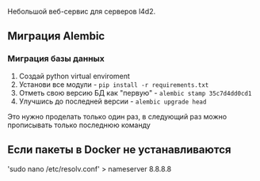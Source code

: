 Небольшой веб-сервис для серверов l4d2.


## Миграция Alembic
### Миграция базы данных
1. Создай python virtual enviroment
2. Установи все модули - `pip install -r requirements.txt`
3. Отметь свою версию БД как "первую" - `alembic stamp 35c7d4dd0cd1`
4. Улучшись до последней версии - `alembic upgrade head`

Это нужно проделать только один раз, в следующий раз можно прописывать только последнюю команду


## Если пакеты в Docker не устанавливаются
'sudo nano /etc/resolv.conf' > nameserver 8.8.8.8